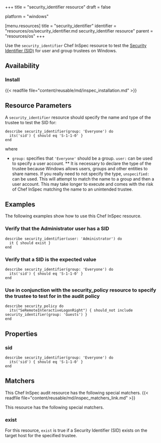 +++
title = "security_identifier resource"
draft = false

platform = "windows"

[menu.resources]
    title = "security_identifier"
    identifier = "resources/os/security_identifier.md security_identifier resource"
    parent = "resources/os"
+++

Use the `security_identifier` Chef InSpec resource to test the [Security Identifier (SID)](https://docs.microsoft.com/en-us/windows/desktop/secauthz/security-identifiers) for user and group trustees on Windows.

## Availability

### Install

{{< readfile file="content/reusable/md/inspec_installation.md" >}}

## Resource Parameters

A `security_identifier` resource should specify the name and type of the trustee to test the SID for:

    describe security_identifier(group: 'Everyone') do
      its('sid') { should eq 'S-1-1-0' }
    end

where

- `group:` specifies that `'Everyone'` should be a group. `user:` can be used to specify a user account.
  \*\* It is necessary to declare the type of the trustee because Windows allows users, groups and other entities to share names. If you really need to not specify the type, `unspecified:` can be used. This will attempt to match the name to a group and then a user account. This may take longer to execute and comes with the risk of Chef InSpec matching the name to an unintended trustee.

## Examples

The following examples show how to use this Chef InSpec resource.

### Verify that the Administrator user has a SID

    describe security_identifier(user: 'Administrator') do
      it { should exist }
    end

### Verify that a SID is the expected value

    describe security_identifier(group: 'Everyone') do
      its('sid') { should eq 'S-1-1-0' }
    end

### Use in conjunction with the security_policy resource to specify the trustee to test for in the audit policy

    describe security_policy do
      its("SeRemoteInteractiveLogonRight") { should_not include security_identifier(group: 'Guests') }
    end

## Properties

### sid

    describe security_identifier(group: 'Everyone') do
      its('sid') { should eq 'S-1-1-0' }
    end

## Matchers

This Chef InSpec audit resource has the following special matchers. {{< readfile file="content/reusable/md/inspec_matchers_link.md" >}}

This resource has the following special matchers.

### exist

For this resource, `exist` is true if a Security Identifier (SID) exists on the target host for the specified trustee.
